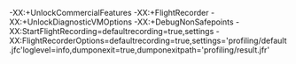 -XX:+UnlockCommercialFeatures
-XX:+FlightRecorder
-XX:+UnlockDiagnosticVMOptions
-XX:+DebugNonSafepoints
-XX:StartFlightRecording=defaultrecording=true,settings
-XX:FlightRecorderOptions=defaultrecording=true,settings='profiling/default.jfc'loglevel=info,dumponexit=true,dumponexitpath='profiling/result.jfr'